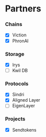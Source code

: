 # Partners

### Chains

* [x] Viction
* [x] PhronAI

### Storage

* [x] Irys
* [ ] Kwil DB

### Protocols

* [x] Sindri
* [x] Aligned Layer
* [ ] EigenLayer

### Projects

* [x] Sendtokens
